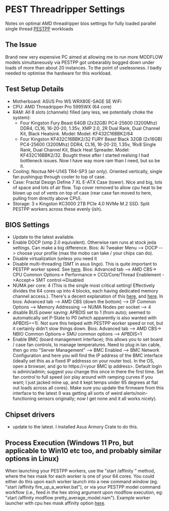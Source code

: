 # PEST Threadripper Settings
Notes on optimal AMD threadripper bios settings for fully loaded parallel single thread [PESTPP](https://github.com/usgs/pestpp) workloads

## The Issue
Brand new very expensive PC aimed at allowing me to run more MODFLOW models simultaneously via PESTPP got unbearably bogged down under loads of more than about 20 instances. To the point of uselessness. I badly needed to optimise the hardware for this workload.

## Test Setup Details
* Motherboard: ASUS Pro WS WRX80E-SAGE SE WiFi
* CPU: AMD Threadripper Pro 5995WX (64 core)
* RAM: All 8 slots (channels) filled (any less, we potentially choke the system):
  - Four Kingston Fury Beast 64GB (2x32GB) PC4-25600 (3200Mhz) DDR4, CL16, 16-20-20, 1.35v, XMP 2.0, 2R Dual Rank, Dual Channel Kit, Black Heatsink. Model: Model: KF432C16BBK2/64
  - Four Kingston KF432C16BBK2/32 FURY Beast Black 32GB (2x16GB) PC4-25600 (3200Mhz) DDR4, CL16, 16-20-20, 1.35v, 1Rx8 Single Rank, Dual Channel Kit, Black Heat Spreader. Model: KF432C16BBK2/32. Bought these after I started realsing I had bottleneck issues. Now I have way more ram than I need, but so be it.
* Cooling: Noctua NH-U14S TR4-SP3 (air  only). Oriented vertically, single fan pushingup  through cooler to top of case.
* Case: Fractal Design Define 7 XL E-ATX Case (tower). Nice and big, lots of space and lots of air flow. Top cover removed to allow cpu heat to be blown up out of vents on top of case (rear case fan moved to here, pulling from directly above CPU).
* Storage: 3 x Kingston KC3000 2TB PCIe 4.0 NVMe M.2 SSD. Split PESTPP workers across these evenly (ish).

## BIOS Settings
* Update to the latest available.
* Enable DOCP (xmp 2.0 equivalent). Otherwise ram runs at stock jeda settings. Can make a big difference. Bios: Ai Tweaker Menu --> DOCP --> choose your profile (max the mobo can take / your chips can do).
* Disable virtualization (unless you need it
* Disable multi-threading (SMT in asus lingo). This is quite important to PESTPP worker speed. See [here](https://www.ansys.com/content/dam/company/technology-and-solution-partners/workstation-p620-ansys-white-paper.pdf). Bios: Advanced tab --> AMD CBS-> CPU Common Options-> Performance-> CCD/Core/Thread Enablement ->Accept-> SMT control->Disabled
* NUMA per core: 4 (This is the single most critical setting! Effectively divides the 64 cores up into 4 blocks, each having dedicated memory channel access.). There's a decent explanation of this [here](https://www.ansys.com/content/dam/company/technology-and-solution-partners/workstation-p620-ansys-white-paper.pdf), and [here](https://www.anandtech.com/show/11697/the-amd-ryzen-threadripper-1950x-and-1920x-review/3). In bios: Advanced tab --> AMD CBS (down the bottom) --> DF Common Options --> Memory Addressing --> NUMA Nodes per socket --> 4
* disable BUS power saving: APBDIS set to 1 (from auto); seemed to automatically set P-State to P0 (which apparently is also wanted with APBDIS==1). Not sure this helped with PESTPP worker speed or not, but it certainly didn't slow things down. Bios: Advanced tab --> AMD CBS-> NBIO Common Options-> SMU common options --> APBDIS=1
* Enable BMC (board management interface); this allows you to set board / case fan controls, to manage temperatures. Need to plug in lan cable, then go into "Server Management" --> BMC Enabled --> BMC Network Configuration and here you will find the IP address of the BMC interface (ideally set this as a fixed IP addresss on your router too). In the OS, open a browser, and go to https://\<your BMC ip address>. Default login is admin/admin; suggest you change this once in there the first time. Set fan control to full speed (oir play around with ramping curves if you want; I just jacked mine up, and it kept temps under 65 degrees at flat out loads across all cores). Make sure you update the firmware from this interface to the latest (I was getting all sorts of weird alerts/noin-functioning sensors originally; now I get none and it all works nicely).

## Chipset drivers
* update to the latest. I installed Asus Armory Crate to do this.

## Process Execution (Windows 11 Pro, but applicable to Win10 etc too, and probably similar options in Linux)
When launching your PESTPP workers, use the "start /affinity <hex mask>" method, where the hex mask for each worker is one of your 64 cores. You could either do this upon each worker launch into a new command window (eg. "start /affinity <your per-cpu hex mask> fire_up_a_worker.bat"), or via your PESTPP model command workflow (i.e., feed in the hex string argument upon modflow execution, eg: "start /affinity <your per-cpu hex mask> modflow pretty_average_model.nam"). Example worker launcher with cpu hex mask affinity option [here](https://github.com/cnicol-gwlogic/pest-threadripper_settings/blob/main/startmodels.py).
